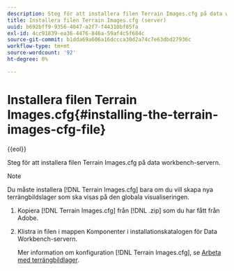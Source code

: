 ```yaml
---
description: Steg för att installera filen Terrain Images.cfg på data workbench-servern.
title: Installera filen Terrain Images.cfg (server)
uuid: b692bff9-9356-4047-a2f7-f44310bf85fa
exl-id: 4cc91839-ea36-4476-846a-59af4c5f684c
source-git-commit: b1dda69a606a16dccca30d2a74c7e63dbd27936c
workflow-type: tm+mt
source-wordcount: '92'
ht-degree: 0%

---
```


# Installera filen Terrain Images.cfg{#installing-the-terrain-images-cfg-file}

{{eol}}

Steg för att installera filen Terrain Images.cfg på data workbench-servern.

>[!NOTE]
>
>Du måste installera [!DNL Terrain Images.cfg] bara om du vill skapa nya terrängbildslager som ska visas på den globala visualiseringen.

1. Kopiera [!DNL Terrain Images.cfg] från [!DNL .zip] som du har fått från Adobe.
1. Klistra in filen i mappen Komponenter i installationskatalogen för Data Workbench-servern.

   Mer information om konfiguration [!DNL Terrain Images.cfg], se [Arbeta med terrängbildlager](../../../home/c-geo-oview/c-wk-img-lyrs/c-trn-img-lyrs/c-trn-img-lyrs.md#concept-8a0a16013e824ac29f35a0349b5d8ccf).
